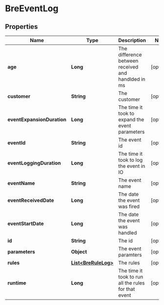 
# BreEventLog

## Properties
Name | Type | Description | Notes
------------ | ------------- | ------------- | -------------
**age** | **Long** | The difference between received and handlded in ms |  [optional]
**customer** | **String** | The customer |  [optional]
**eventExpansionDuration** | **Long** | The time it took to expand the event parameters |  [optional]
**eventId** | **String** | The event id |  [optional]
**eventLoggingDuration** | **Long** | The time it took to log the event in IO |  [optional]
**eventName** | **String** | The event name |  [optional]
**eventReceivedDate** | **Long** | The date the event was fired |  [optional]
**eventStartDate** | **Long** | The date the event was handled |  [optional]
**id** | **String** | The id |  [optional]
**parameters** | **Object** | The event paramters |  [optional]
**rules** | [**List&lt;BreRuleLog&gt;**](BreRuleLog.md) | The rules |  [optional]
**runtime** | **Long** | The time it took to run all the rules for that event |  [optional]



